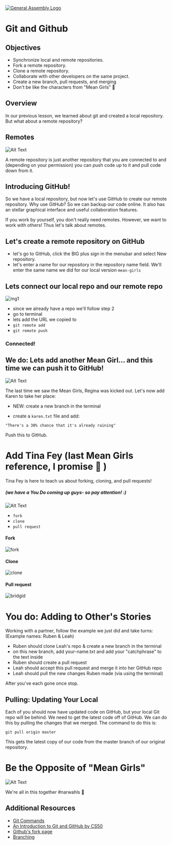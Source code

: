 [![General Assembly Logo](https://camo.githubusercontent.com/1a91b05b8f4d44b5bbfb83abac2b0996d8e26c92/687474703a2f2f692e696d6775722e636f6d2f6b6538555354712e706e67)](https://generalassemb.ly/education/web-development-immersive)

# Git and Github


## Objectives

-   Synchronize local and remote repositories.
-   Fork a remote repository.
-   Clone a remote repository.
-   Collaborate with other developers on the same project.
-   Create a new branch, pull requests, and merging
-   Don't be like the characters from "Mean Girls" :no_good:


## Overview



In our previous lesson, we learned about git and created a local repository. But what about a remote repository?

## Remotes

![Alt Text](https://media.giphy.com/media/3orifhOeMIcO6YE0fu/giphy.gif)

A remote repository is just another repository that you are connected to and
(depending on your permission) you can push code up to it and pull code down from
it.

## Introducing GitHub!

So we have a local repository, but now let's use GitHub to create our remote repository. Why use
GitHub? So we can backup our code online. It also has an stellar graphical interface and useful collaboration features.

If you work by yourself, you don't really need remotes. However, we want to work with others! Thus let's talk about remotes.


## Let's create a remote repository on GitHub

-  let's go to GitHub, click the BIG plus sign in the menubar and select New repository. 
-  let's enter a name for our repository in the repository name field. We'll enter the same name we did for our local version `mean-girls` 


## Lets connect our local repo and our remote repo

![mg1](https://user-images.githubusercontent.com/6153182/33035113-09f033dc-cdf8-11e7-8f7a-24fda5b84a2c.png)

-  since we already have a repo we'll follow step 2
-  go to terminal 
-  lets add the URL we copied to 
-  `git remote add`
-  `git remote push`

### Connected!


## We do: Lets add another Mean Girl... and this time we can push it to GitHub!

![Alt Text](https://media.giphy.com/media/xT9KVtQBk8cGFcZH4A/giphy.gif)

The last time we saw the Mean Girls, Regina was kicked out. Let's now add Karen to take her place: 

-  NEW: create a new branch in the terminal

-  create a `karen.txt` file and add:

`"There's a 30% chance that it's already raining"`  


Push this to GitHub.


#  Add Tina Fey (last Mean Girls reference, I promise :grimacing: )
Tina Fey is here to teach us about forking, cloning, and pull requests! 

##### (we have a You Do coming up guys- so pay attention! :)


![Alt Text](https://media.giphy.com/media/3o7aTLkyh3yAG6DEuQ/giphy.gif)

-  `fork`
-  `clone`
-  `pull request`

#### Fork

![fork](https://user-images.githubusercontent.com/6153182/33048606-bed6d2c0-ce29-11e7-8f54-bf7cf4560dec.png)

#### Clone

![clone](https://user-images.githubusercontent.com/6153182/33048675-24e2bc50-ce2a-11e7-804f-634a7790107c.png)

#### Pull request

![bridgid](https://user-images.githubusercontent.com/6153182/33048688-3098920e-ce2a-11e7-9873-29cc04f36d49.png)


# You do: Adding to Other's Stories

Working with a partner, follow the example we just did and take turns: (Example names: Ruben & Leah)
-  Ruben should clone Leah's repo & create a new branch in the terminal
-  on this new branch, add your-name.txt and add your "catchphrase" to the text inside
-  Ruben should create a pull request
-  Leah  should accept this pull request and merge it into her GitHub repo
-  Leah should pull the new changes Ruben made (via using the terminal)

After you've each gone once stop.


## Pulling: Updating Your Local

Each of you should now have updated code on GitHub, but your local Git repo
will be behind.  We need to get the latest code off of GitHub.  We can do this
by pulling the changes that we merged.  The command to do this is:

`git pull origin master`

This gets the latest copy of our code from the master branch of our original
repository.


# Be the Opposite of "Mean Girls"

![Alt Text](https://media.giphy.com/media/xT5LMXR7iA0mSSxOBG/giphy.gif)

We're all in this together #narwahls :whale:





## Additional Resources

-   [Git Commands](https://confluence.atlassian.com/bitbucketserver/basic-git-commands-776639767.html)
-   [An Introduction to Git and GitHub by CS50](https://www.youtube.com/watch?v=MJUJ4wbFm_A)
-   [Github's fork page](https://help.github.com/articles/fork-a-repo/)
-   [Branching](https://guides.github.com/activities/hello-world/)

